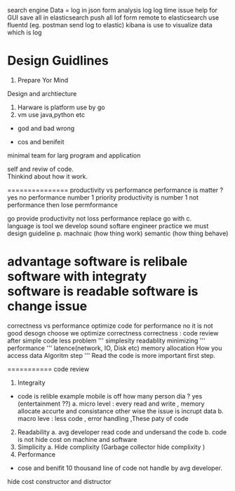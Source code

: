 search engine 
Data = log in json form 
analysis log log time
issue help for GUI 
save all in elasticsearch 
push all lof form remote to elasticsearch use fluentd (eg. postman send log to elastic)
kibana is use to visualize data which is log 



Design Guidlines 
==============
1. Prepare Yor Mind

Design and archtiecture 
1. Harware is platform use by go
2. vm use java,python etc 

* god and bad wrong 

* cos and benifeit 

minimal team for larg program and application

self and reviw of code.  
 Thinkind about how it work.  

 ===============
 productivity vs performance 
 performance is matter ? 
 yes no
  performance number 1 priority
productivity is number 1 not performance 
then lose permformance

go provide productivity not loss performance 
replace go with c.  
language is tool we develop sound softare engineer practice we must design guideline p.
machnaic (how thing work)
semantic (how thing behave)

advantage 
software is relibale
software with integraty  
software is readable
software is  change issue 
====
correctness vs performance
optimize code for performance 
no it is not good desogn choose 
we optimize correctness
correctness : 
code review after 
simple code 
less problem 
''' 
simplesity
readablity 
minimizing
'''
performance 
''' 
latence(network, IO, Disk etc)
memory allocation
How you access data 
Algoritm step
'''
Read the code is more important first step. 

===========
code review
1. Integraity 
* code is relible 
example 
mobile is off how many person dia ? yes (entertainment ??)
a. micro level : every read and write , memory allocate  accurte and consistance other wise the issue is incrupt data 
b. macro leve : less code , error handling ,These paty of code 
2. Readability 
a. avg developer read code and undersand the code
b. code is not hide cost on machine and software
3. Simplicity 
a. Hide complixity (Garbage collector hide complixity )
4. Performance 
* cose and benifit 
10 thousand line of code not handle by avg developer.  

hide cost 
constructor and distructor 

